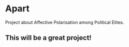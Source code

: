 # Apart
Project about Affective Polarisation among Political Elites.

## This will be a great project!